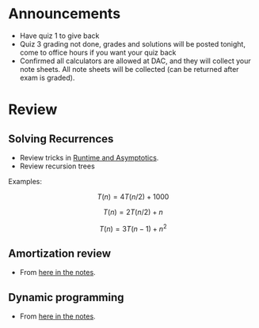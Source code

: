 # Announcements

- Have quiz 1 to give back
- Quiz 3 grading not done, grades and solutions will be posted tonight, come to office hours if you want your quiz back
- Confirmed all calculators are allowed at DAC, and they will collect your note
sheets. All note sheets will be collected (can be returned after exam is graded).

# Review


## Solving Recurrences

- Review tricks in [Runtime and Asymptotics](topics/runtime_and_asymptotic.md).
- Review recursion trees

Examples:

$$
T(n) = 4T(n/2) + 1000
$$

$$
T(n) = 2T(n/2) + n
$$

$$
T(n) = 3T(n-1) + n^2
$$

## Amortization review

- From [here in the notes](topics/amortized.md).

## Dynamic programming

- From [here in the notes](topics/dyn_prog.md).
